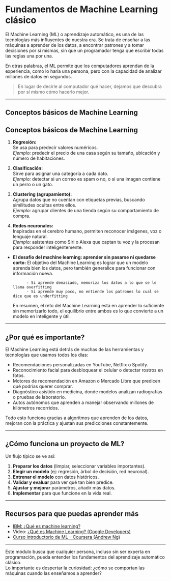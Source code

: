 # Fundamentos de Machine Learning clásico 

El Machine Learning (ML) o aprendizaje automático, es una de las tecnologías más influyentes de nuestra era.
Se trata de enseñar a las máquinas a aprender de los datos, a encontrar patrones y a tomar decisiones por sí mismas, sin que un programador tenga que escribir todas las reglas una por una.

En otras palabras, el ML permite que los computadores aprendan de la experiencia, como lo haría una persona, pero con la capacidad de analizar millones de datos en segundos.

>En lugar de decirle al computador qué hacer, dejamos que descubra por sí mismo cómo hacerlo mejor.

---

##  **Conceptos básicos de Machine Learning**

## Conceptos básicos de Machine Learning

1. **Regresión:**  
Se usa para predecir valores numéricos.  
*Ejemplo:* predecir el precio de una casa según su tamaño, ubicación y número de habitaciones.  

2. **Clasificación:**  
Sirve para asignar una categoría a cada dato.  
*Ejemplo:* detectar si un correo es spam o no, o si una imagen contiene un perro o un gato.  

3. **Clustering (agrupamiento):**  
Agrupa datos que no cuentan con etiquetas previas, buscando similitudes ocultas entre ellos.  
*Ejemplo:* agrupar clientes de una tienda según su comportamiento de compra.  

4. **Redes neuronales:**  
Inspiradas en el cerebro humano, permiten reconocer imágenes, voz o lenguaje natural.  
*Ejemplo:* asistentes como Siri o Alexa que captan tu voz y la procesan para responder inteligentemente.  





- **El desafio del machine learning: aprender sin pasarse ni quedarse corto:**
   El objetivo del Machine Learning es lograr que un modelo aprenda bien los datos, pero también generalice para funcionar con información nueva.

            - Si aprende demasiado, memoriza los datos a lo que se le llama overfitting
            - Si aprende muy poco, no entiende los patrones lo cual se dice que es underfitting

   En resumen, el reto del Machine Learning está en aprender lo suficiente sin memorizarlo todo, el equilibrio entre ambos es lo que convierte a un modelo en          inteligente y útil.

---
## ¿Por qué es importante?
El Machine Learning está detrás de muchas de las herramientas y tecnologías que usamos todos los días:
- Recomendaciones personalizadas en YouTube, Netflix o Spotify.
- Reconocimiento facial para desbloquear el celular o detectar rostros en fotos.
- Motores de recomendación en Amazon o Mercado Libre que predicen qué podrías querer comprar.
- Diagnóstico asistido en medicina, donde modelos analizan radiografías o pruebas de laboratorio.
- Autos autónomos que aprenden a manejar observando millones de kilómetros recorridos.

Todo esto funciona gracias a algoritmos que aprenden de los datos, mejoran con la práctica y ajustan sus predicciones constantemente. 

---
## ¿Cómo funciona un proyecto de ML?
Un flujo típico se ve así:  

1. **Preparar los datos** (limpiar, seleccionar variables importantes).  
2. **Elegir un modelo** (ej: regresión, árbol de decisión, red neuronal).  
3. **Entrenar el modelo** con datos históricos.  
4. **Validar y evaluar** para ver qué tan bien predice.  
5. **Ajustar y mejorar** parámetros, añadir más datos.  
6. **Implementar** para que funcione en la vida real.  

---

## Recursos para que puedas aprender más
- [IBM: ¿Qué es machine learning?](https://www.ibm.com/mx-es/think/topics/machine-learning)
- Video: [¿Qué es Machine Learning? (Google Developers)](https://www.youtube.com/watch?v=ukzFI9rgwfU)  
- [Curso introductorio de ML – Coursera (Andrew Ng)](https://www.coursera.org/learn/machine-learning)  

---

Este módulo busca que cualquier persona, incluso sin ser experta en programación, pueda entender los fundamentos del aprendizaje automático clásico.  
Lo importante es despertar la curiosidad: ¿cómo se comportan las máquinas cuando las enseñamos a aprender?  
